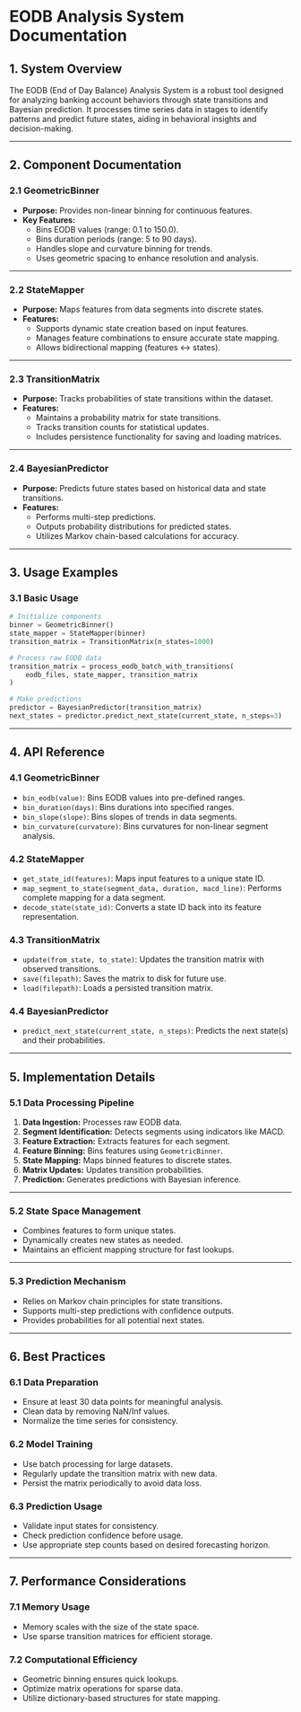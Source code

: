 
# EODB Analysis System Documentation

## 1. System Overview
The EODB (End of Day Balance) Analysis System is a robust tool designed for analyzing banking account behaviors through state transitions and Bayesian prediction. It processes time series data in stages to identify patterns and predict future states, aiding in behavioral insights and decision-making.

---

## 2. Component Documentation

### 2.1 **GeometricBinner**
- **Purpose:** Provides non-linear binning for continuous features.
- **Key Features:**
  - Bins EODB values (range: 0.1 to 150.0).
  - Bins duration periods (range: 5 to 90 days).
  - Handles slope and curvature binning for trends.
  - Uses geometric spacing to enhance resolution and analysis.

---

### 2.2 **StateMapper**
- **Purpose:** Maps features from data segments into discrete states.
- **Features:**
  - Supports dynamic state creation based on input features.
  - Manages feature combinations to ensure accurate state mapping.
  - Allows bidirectional mapping (features ↔ states).

---

### 2.3 **TransitionMatrix**
- **Purpose:** Tracks probabilities of state transitions within the dataset.
- **Features:**
  - Maintains a probability matrix for state transitions.
  - Tracks transition counts for statistical updates.
  - Includes persistence functionality for saving and loading matrices.

---

### 2.4 **BayesianPredictor**
- **Purpose:** Predicts future states based on historical data and state transitions.
- **Features:**
  - Performs multi-step predictions.
  - Outputs probability distributions for predicted states.
  - Utilizes Markov chain-based calculations for accuracy.

---

## 3. Usage Examples

### 3.1 **Basic Usage**
```python
# Initialize components
binner = GeometricBinner()
state_mapper = StateMapper(binner)
transition_matrix = TransitionMatrix(n_states=1000)

# Process raw EODB data
transition_matrix = process_eodb_batch_with_transitions(
    eodb_files, state_mapper, transition_matrix
)

# Make predictions
predictor = BayesianPredictor(transition_matrix)
next_states = predictor.predict_next_state(current_state, n_steps=3)
```

---

## 4. API Reference

### 4.1 **GeometricBinner**
- `bin_eodb(value)`: Bins EODB values into pre-defined ranges.
- `bin_duration(days)`: Bins durations into specified ranges.
- `bin_slope(slope)`: Bins slopes of trends in data segments.
- `bin_curvature(curvature)`: Bins curvatures for non-linear segment analysis.

### 4.2 **StateMapper**
- `get_state_id(features)`: Maps input features to a unique state ID.
- `map_segment_to_state(segment_data, duration, macd_line)`: Performs complete mapping for a data segment.
- `decode_state(state_id)`: Converts a state ID back into its feature representation.

### 4.3 **TransitionMatrix**
- `update(from_state, to_state)`: Updates the transition matrix with observed transitions.
- `save(filepath)`: Saves the matrix to disk for future use.
- `load(filepath)`: Loads a persisted transition matrix.

### 4.4 **BayesianPredictor**
- `predict_next_state(current_state, n_steps)`: Predicts the next state(s) and their probabilities.

---

## 5. Implementation Details

### 5.1 **Data Processing Pipeline**
1. **Data Ingestion:** Processes raw EODB data.
2. **Segment Identification:** Detects segments using indicators like MACD.
3. **Feature Extraction:** Extracts features for each segment.
4. **Feature Binning:** Bins features using `GeometricBinner`.
5. **State Mapping:** Maps binned features to discrete states.
6. **Matrix Updates:** Updates transition probabilities.
7. **Prediction:** Generates predictions with Bayesian inference.

---

### 5.2 **State Space Management**
- Combines features to form unique states.
- Dynamically creates new states as needed.
- Maintains an efficient mapping structure for fast lookups.

---

### 5.3 **Prediction Mechanism**
- Relies on Markov chain principles for state transitions.
- Supports multi-step predictions with confidence outputs.
- Provides probabilities for all potential next states.

---

## 6. Best Practices

### 6.1 **Data Preparation**
- Ensure at least 30 data points for meaningful analysis.
- Clean data by removing NaN/Inf values.
- Normalize the time series for consistency.

### 6.2 **Model Training**
- Use batch processing for large datasets.
- Regularly update the transition matrix with new data.
- Persist the matrix periodically to avoid data loss.

### 6.3 **Prediction Usage**
- Validate input states for consistency.
- Check prediction confidence before usage.
- Use appropriate step counts based on desired forecasting horizon.

---

## 7. Performance Considerations

### 7.1 **Memory Usage**
- Memory scales with the size of the state space.
- Use sparse transition matrices for efficient storage.

### 7.2 **Computational Efficiency**
- Geometric binning ensures quick lookups.
- Optimize matrix operations for sparse data.
- Utilize dictionary-based structures for state mapping.
